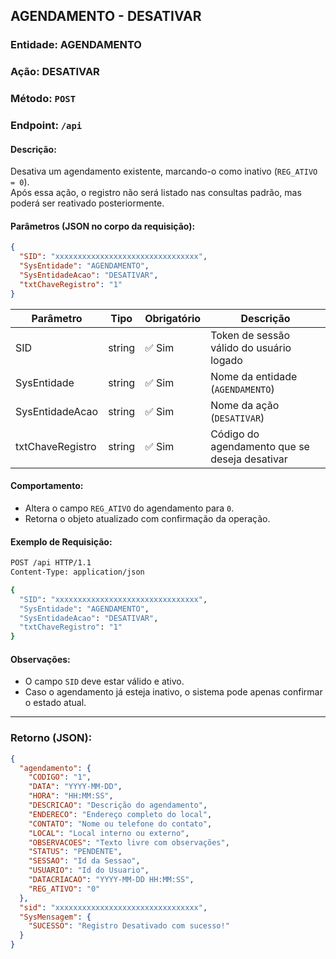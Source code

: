 ## AGENDAMENTO - DESATIVAR

### Entidade: AGENDAMENTO  
### Ação: DESATIVAR  
### Método: `POST`  
### Endpoint: `/api`

#### Descrição:
Desativa um agendamento existente, marcando-o como inativo (`REG_ATIVO = 0`).  
Após essa ação, o registro não será listado nas consultas padrão, mas poderá ser reativado posteriormente.

#### Parâmetros (JSON no corpo da requisição):

```json
{
  "SID": "xxxxxxxxxxxxxxxxxxxxxxxxxxxxxxxx",
  "SysEntidade": "AGENDAMENTO",
  "SysEntidadeAcao": "DESATIVAR",
  "txtChaveRegistro": "1"
}
```

| Parâmetro          | Tipo     | Obrigatório | Descrição                                          |
|--------------------|----------|-------------|------------------------------------------------------|
| SID                | string   | ✅ Sim      | Token de sessão válido do usuário logado             |
| SysEntidade        | string   | ✅ Sim      | Nome da entidade (`AGENDAMENTO`)                     |
| SysEntidadeAcao    | string   | ✅ Sim      | Nome da ação (`DESATIVAR`)                           |
| txtChaveRegistro   | string   | ✅ Sim      | Código do agendamento que se deseja desativar        |

#### Comportamento:

- Altera o campo `REG_ATIVO` do agendamento para `0`.
- Retorna o objeto atualizado com confirmação da operação.

#### Exemplo de Requisição:

```bash
POST /api HTTP/1.1
Content-Type: application/json

{
  "SID": "xxxxxxxxxxxxxxxxxxxxxxxxxxxxxxxx",
  "SysEntidade": "AGENDAMENTO",
  "SysEntidadeAcao": "DESATIVAR",
  "txtChaveRegistro": "1"
}
```

#### Observações:

- O campo `SID` deve estar válido e ativo.
- Caso o agendamento já esteja inativo, o sistema pode apenas confirmar o estado atual.

---

### Retorno (JSON):

```json
{
  "agendamento": {
    "CODIGO": "1",
    "DATA": "YYYY-MM-DD",
    "HORA": "HH:MM:SS",
    "DESCRICAO": "Descrição do agendamento",
    "ENDERECO": "Endereço completo do local",
    "CONTATO": "Nome ou telefone do contato",
    "LOCAL": "Local interno ou externo",
    "OBSERVACOES": "Texto livre com observações",
    "STATUS": "PENDENTE",
    "SESSAO": "Id da Sessao",
    "USUARIO": "Id do Usuario",
    "DATACRIACAO": "YYYY-MM-DD HH:MM:SS",
    "REG_ATIVO": "0"
  },
  "sid": "xxxxxxxxxxxxxxxxxxxxxxxxxxxxxxxx",
  "SysMensagem": {
    "SUCESSO": "Registro Desativado com sucesso!"
  }
}
```
